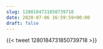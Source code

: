 ```yaml
---
slug: 1280184731850739718
date: 2020-07-06 16:59:59+00:00
draft: false
---
```


{{< tweet 1280184731850739718 >}}
